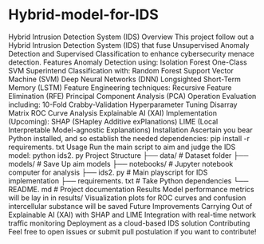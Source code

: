 # Hybrid-model-for-IDS
Hybrid Intrusion Detection System (IDS)
Overview
This project follow out a Hybrid Intrusion Detection System (IDS) that fuse Unsupervised Anomaly Detection and Supervised Classification to enhance cybersecurity menace detection. 
Features
Anomaly Detection using:
Isolation Forest
One-Class SVM
Superintend Classification with:
Random Forest
Support Vector Machine (SVM)
Deep Neural Networks (DNN)
Longsighted Short-Term Memory (LSTM)
Feature Engineering techniques:
Recursive Feature Elimination (RFE)
Principal Component Analysis (PCA)
Operation Evaluation including:
10-Fold Crabby-Validation
Hyperparameter Tuning
Disarray Matrix
ROC Curve Analysis
Explainable AI (XAI) Implementation (Upcoming):
SHAP (SHapley Additive exPlanations)
LIME (Local Interpretable Model-agnostic Explanations)
Installation
Ascertain you bear Python installed, and so establish the needed dependencies:
pip install -r requirements. txt
Usage
Run the main script to aim and judge the IDS model:
python ids2. py
Project Structure
├── data/ # Dataset folder
├── models/ # Save Up aim models
├── notebooks/ # Jupyter notebook computer for analysis
├── ids2. py # Main playscript for IDS implementation
├── requirements. txt # Take Python dependencies
└── README. md # Project documentation
Results
Model performance metrics will be lay in in results/
Visualization plots for ROC curves and confusion intercellular substance will be saved
Future Improvements
Carrying Out of Explainable AI (XAI) with SHAP and LIME
Integration with real-time network traffic monitoring
Deployment as a cloud-based IDS solution
Contributing
Feel free to open issues or submit pull postulation if you want to contribute!
